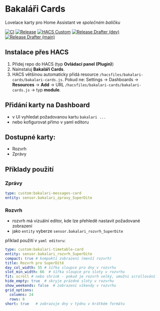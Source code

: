 # Bakaláři Cards

Lovelace karty pro Home Assistant ve *společném balíčku*

[![CI](https://github.com/schizza/bakalari-ha-frontend/actions/workflows/ci.yml/badge.svg)](https://github.com/schizza/bakalari-ha-frontend/actions/workflows/ci.yml)
[![Release](https://img.shields.io/github/v/release/schizza/bakalari-ha-frontend)](https://github.com/schizza/bakalari-ha-frontend/releases)
[![HACS Custom](https://img.shields.io/badge/HACS-Custom-41BDF5.svg)](https://hacs.xyz/)
[![Release Drafter (dev)](https://github.com/schizza/Bakalari-ha-frontend/actions/workflows/release-drafter-dev.yml/badge.svg)](https://github.com/schizza/Bakalari-ha-frontend/actions/workflows/release-drafter-dev.yml)
[![Release Drafter (main)](https://github.com/schizza/Bakalari-ha-frontend/actions/workflows/release-drafter-main.yml/badge.svg)](https://github.com/schizza/Bakalari-ha-frontend/actions/workflows/release-drafter-main.yml)

## Instalace přes HACS

1. Přidej repo do HACS (typ **Ovládací panel (Plugin)**)
2. Nainstaluj **Bakaláři Cards**.
3. HACS většinou automaticky přidá resource `/hacsfiles/bakalari-cards/bakalari-cards.js`.
   Pokud ne: Settings → Dashboards → **Resources** → **Add** → URL `/hacsfiles/bakalari-cards/bakalari-cards.js` → typ **module**.

## Přidání karty na Dashboard
- v UI vyhledat požadovanou kartu `bakalari ...`
- nebo kofigurovat přímo v yaml editoru

## Dostupné karty:
 - Rozvrh
 - Zprávy

## Příklady použití

### Zprávy
```yaml
type: custom:bakalari-messages-card
entity: sensor.bakalari_zpravy_SuperDite
```
### Rozvrh
 - rozvrh má vizuální editor, kde lze přehledě nastavit požadované zobrazení
 - jako `entity` vyberze `sensor.bakalari_rozvrh_SuperDite`
 
 příklad použití v `yaml editoru`:
 ```yaml
 type: custom:bakalari-timetable-card
 entity: sensor.bakalari_rozvrh_SuperDite
 compact: true # kompaktí zobrazení (menší rozvrh)
 title: Rozvrh pro SuperDítě
 day_col_width: 55 # šířka sloupce pro dny v rozvrhu
 slot_min_width: 66  # šířka sloupce pro sloty v rozvrhu
 fit: scroll # nebo shrink - pokud je rozvrh velký, umožni scrollování
 hide_empty: true  # skryje prázdné sloty v rozvrhu
 show_weekends: false  # zobrazení víkendy v rozvrhu
 grid_options:
   columns: 24
   rows: 6
 short: true   # zobrazuje dny v týdnu v krátkém formátu
```

 
